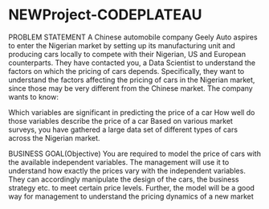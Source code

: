 # NEWProject-CODEPLATEAU
PROBLEM STATEMENT
A Chinese automobile company Geely Auto aspires to enter the Nigerian market by setting up its manufacturing unit and producing cars locally to compete with their Nigerian, US and European counterparts. They have contacted you, a Data Scientist to understand the factors on which the pricing of cars depends. Specifically, they want to understand the factors affecting the pricing of cars in the Nigerian market, since those may be very different from the Chinese market. The company wants to know:

Which variables are significant in predicting the price of a car
How well do those variables describe the price of a car Based on various market surveys, you have gathered a large data set of different types of cars across the Nigerian market.

BUSINESS GOAL(Objective)
You are required to model the price of cars with the available independent variables. The management will use it to understand how exactly the prices vary with the independent variables. They can accordingly manipulate the design of the cars, the business strategy etc. to meet certain price levels. Further, the model will be a good way for management to understand the pricing dynamics of a new market
